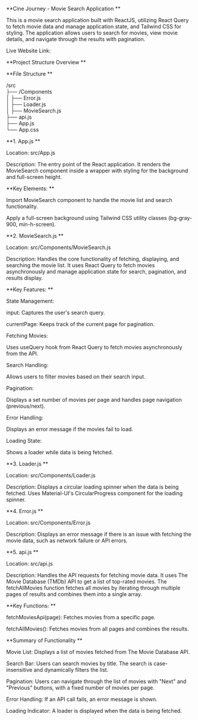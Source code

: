 **Cine Journey - Movie Search Application **

This is a movie search application built with ReactJS, utilizing React Query to fetch movie data and manage application state, and Tailwind CSS for styling. The application allows users to search for movies, view movie details, and navigate through the results with pagination. 

Live Website Link: 

**Project Structure Overview **

**File Structure ** 

/src  
  ├── /Components  
  │   ├── Error.js  
  │   ├── Loader.js  
  │   ├── MovieSearch.js  
  ├── api.js  
  ├── App.js  
  └── App.css 


**1. App.js **

Location: src/App.js 

Description: The entry point of the React application. It renders the MovieSearch component inside a wrapper with styling for the background and full-screen height. 

**Key Elements: **

Import MovieSearch component to handle the movie list and search functionality. 

Apply a full-screen background using Tailwind CSS utility classes (bg-gray-900, min-h-screen). 


**2. MovieSearch.js **

Location: src/Components/MovieSearch.js 

Description: Handles the core functionality of fetching, displaying, and searching the movie list. It uses React Query to fetch movies asynchronously and manage application state for search, pagination, and results display. 

**Key Features: **

State Management: 

input: Captures the user's search query. 

currentPage: Keeps track of the current page for pagination. 

Fetching Movies: 

Uses useQuery hook from React Query to fetch movies asynchronously from the API. 

Search Handling: 

Allows users to filter movies based on their search input. 

Pagination: 

Displays a set number of movies per page and handles page navigation (previous/next). 

Error Handling: 

Displays an error message if the movies fail to load. 

Loading State: 

Shows a loader while data is being fetched. 


**3. Loader.js **

Location: src/Components/Loader.js 

Description: Displays a circular loading spinner when the data is being fetched. Uses Material-UI's CircularProgress component for the loading spinner. 


**4. Error.js **

Location: src/Components/Error.js 

Description: Displays an error message if there is an issue with fetching the movie data, such as network failure or API errors. 


**5. api.js **

Location: src/api.js 

Description: Handles the API requests for fetching movie data. It uses The Movie Database (TMDb) API to get a list of top-rated movies. The fetchAllMovies function fetches all movies by iterating through multiple pages of results and combines them into a single array. 

**Key Functions: **

fetchMoviesApi(page): Fetches movies from a specific page. 

fetchAllMovies(): Fetches movies from all pages and combines the results. 


**Summary of Functionality **

Movie List: Displays a list of movies fetched from The Movie Database API. 

Search Bar: Users can search movies by title. The search is case-insensitive and dynamically filters the list. 

Pagination: Users can navigate through the list of movies with "Next" and "Previous" buttons, with a fixed number of movies per page. 

Error Handling: If an API call fails, an error message is shown. 

Loading Indicator: A loader is displayed when the data is being fetched. 
